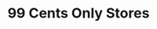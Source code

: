 ---
title: "99 Cents Only Stores"
url: /norwalk/99-cents-only-stores-pioneer-boulevard/
shop: Kramladen
---
